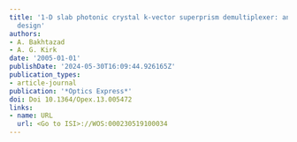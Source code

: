 ```yaml
---
title: '1-D slab photonic crystal k-vector superprism demultiplexer: analysis, and
  design'
authors:
- A. Bakhtazad
- A. G. Kirk
date: '2005-01-01'
publishDate: '2024-05-30T16:09:44.926165Z'
publication_types:
- article-journal
publication: '*Optics Express*'
doi: Doi 10.1364/Opex.13.005472
links:
- name: URL
  url: <Go to ISI>://WOS:000230519100034
---
```

